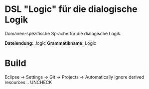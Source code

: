 # DSL "Logic" für die dialogische Logik

Domänen-spezifische Sprache für die dialogische Logik.

**Dateiendung:** .logic
**Grammatikname:** Logic

# Build

Eclipse -> Settings -> Git -> Projects -> Automatically ignore derived resources .. UNCHECK

